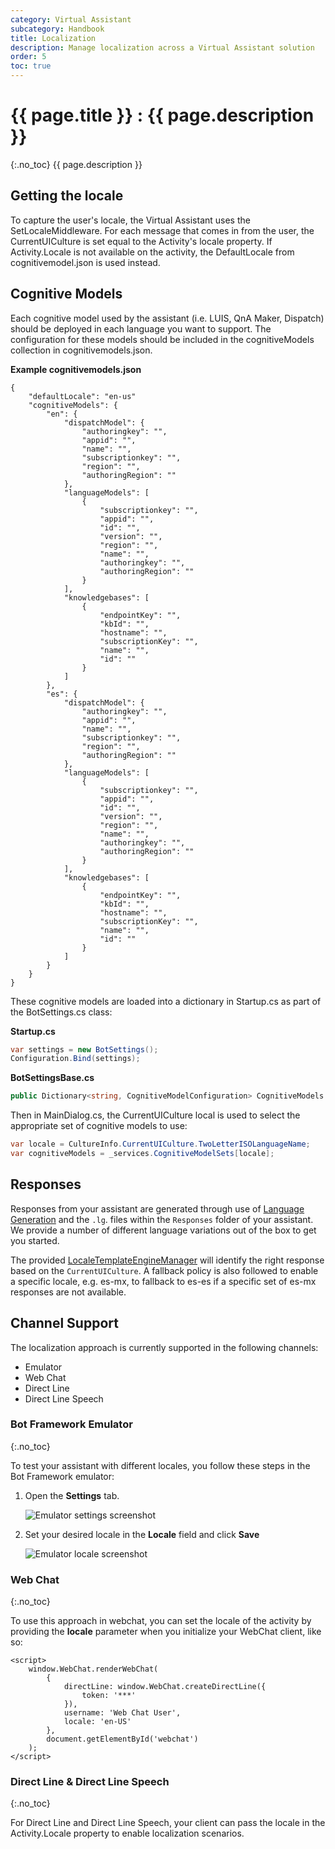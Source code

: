 ```yaml
---
category: Virtual Assistant
subcategory: Handbook
title: Localization
description: Manage localization across a Virtual Assistant solution
order: 5
toc: true
---
```


# {{ page.title }} : {{ page.description }}
{:.no_toc}
{{ page.description }}

## Getting the locale
To capture the user's locale, the Virtual Assistant uses the SetLocaleMiddleware. For each message that comes in from the user, the CurrentUICulture is set equal to the Activity's locale property. If Activity.Locale is not available on the activity, the DefaultLocale from cognitivemodel.json is used instead.

## Cognitive Models
Each cognitive model used by the assistant (i.e. LUIS, QnA Maker, Dispatch) should be deployed in each language you want to support. The configuration for these models should be included in the cognitiveModels collection in cognitivemodels.json.

**Example cognitivemodels.json**
```
{
    "defaultLocale": "en-us"
    "cognitiveModels": {
        "en": {
            "dispatchModel": {
                "authoringkey": "",
                "appid": "",
                "name": "",
                "subscriptionkey": "",
                "region": "",
                "authoringRegion": ""
            },
            "languageModels": [
                {
                    "subscriptionkey": "",
                    "appid": "",
                    "id": "",
                    "version": "",
                    "region": "",
                    "name": "",
                    "authoringkey": "",
                    "authoringRegion": ""
                }
            ],
            "knowledgebases": [
                {
                    "endpointKey": "",
                    "kbId": "",
                    "hostname": "",
                    "subscriptionKey": "",
                    "name": "",
                    "id": ""
                }
            ]
        },
        "es": {
            "dispatchModel": {
                "authoringkey": "",
                "appid": "",
                "name": "",
                "subscriptionkey": "",
                "region": "",
                "authoringRegion": ""
            },
            "languageModels": [
                {
                    "subscriptionkey": "",
                    "appid": "",
                    "id": "",
                    "version": "",
                    "region": "",
                    "name": "",
                    "authoringkey": "",
                    "authoringRegion": ""
                }
            ],
            "knowledgebases": [
                {
                    "endpointKey": "",
                    "kbId": "",
                    "hostname": "",
                    "subscriptionKey": "",
                    "name": "",
                    "id": ""
                }
            ]
        }
    }
}
```

These cognitive models are loaded into a dictionary in Startup.cs as part of the BotSettings.cs class:

**Startup.cs**
```csharp
var settings = new BotSettings();
Configuration.Bind(settings);
```

**BotSettingsBase.cs**
```csharp
public Dictionary<string, CognitiveModelConfiguration> CognitiveModels { get; set; }
```

Then in MainDialog.cs, the CurrentUICulture local is used to select the appropriate set of cognitive models to use:

```csharp
var locale = CultureInfo.CurrentUICulture.TwoLetterISOLanguageName;
var cognitiveModels = _services.CognitiveModelSets[locale];
```

## Responses

Responses from your assistant are generated through use of [Language Generation](https://github.com/Microsoft/BotBuilder-Samples/tree/main/experimental/language-generation#readme) and the `.lg`. files within the `Responses` folder of your assistant. We provide a number of different language variations out of the box to get you started.

The provided [LocaleTemplateEngineManager]({{site.repo}}/blob/main/sdk/csharp/libraries/microsoft.bot.solutions/Responses/LocaleTemplateManager.cs) will identify the right response based on the `CurrentUICulture`. A fallback policy is also followed to enable a specific locale, e.g. es-mx, to fallback to es-es if a specific set of es-mx responses are not available.

## Channel Support
The localization approach is currently supported in the following channels:
- Emulator
- Web Chat
- Direct Line
- Direct Line Speech

### Bot Framework Emulator
{:.no_toc}

To test your assistant with different locales, you follow these steps in the Bot Framework emulator:

1. Open the **Settings** tab.

    ![Emulator settings screenshot]({{site.baseurl}}/assets/images/emulator_settings.png)

1. Set your desired locale in the **Locale** field and click **Save**

    ![Emulator locale screenshot]({{site.baseurl}}/assets/images/emulator_locale.jpg)

### Web Chat
{:.no_toc}

To use this approach in webchat, you can set the locale of the activity by providing the **locale** parameter when you initialize your WebChat client, like so:

```
<script>
    window.WebChat.renderWebChat(
        {
            directLine: window.WebChat.createDirectLine({
                token: '***'
            }),
            username: 'Web Chat User',
            locale: 'en-US'
        },
        document.getElementById('webchat')
    );
</script>
```

### Direct Line & Direct Line Speech
{:.no_toc}

For Direct Line and Direct Line Speech, your client can pass the locale in the Activity.Locale property to enable localization scenarios.